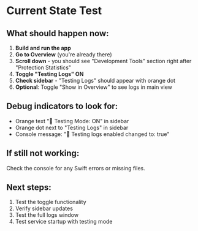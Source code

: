 # Current State Test

## What should happen now:

1. **Build and run the app**
2. **Go to Overview** (you're already there)
3. **Scroll down** - you should see "Development Tools" section right after "Protection Statistics"
4. **Toggle "Testing Logs" ON**
5. **Check sidebar** - "Testing Logs" should appear with orange dot
6. **Optional**: Toggle "Show in Overview" to see logs in main view

## Debug indicators to look for:
- Orange text "🧪 Testing Mode: ON" in sidebar
- Orange dot next to "Testing Logs" in sidebar  
- Console message: "🧪 Testing logs enabled changed to: true"

## If still not working:
Check the console for any Swift errors or missing files.

## Next steps:
1. Test the toggle functionality
2. Verify sidebar updates
3. Test the full logs window
4. Test service startup with testing mode